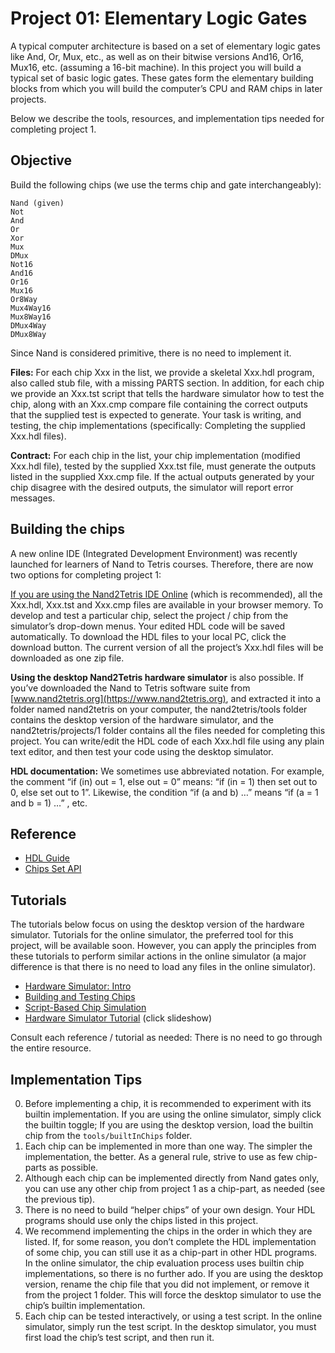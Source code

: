 # Project 01: Elementary Logic Gates

A typical computer architecture is based on a set of elementary logic gates like And, Or, Mux, etc.,
as well as on their bitwise versions And16, Or16, Mux16, etc. (assuming a 16-bit machine). In this
project you will build a typical set of basic logic gates. These gates form the elementary building
blocks from which you will build the computer’s CPU and RAM chips in later projects.

Below we describe the tools, resources, and implementation tips needed for completing project 1.

## Objective

Build the following chips (we use the terms chip and gate interchangeably):

```
Nand (given)
Not
And
Or
Xor
Mux
DMux
Not16
And16
Or16
Mux16
Or8Way
Mux4Way16
Mux8Way16
DMux4Way
DMux8Way
```

Since Nand is considered primitive, there is no need to implement it.

**Files:** For each chip Xxx in the list, we provide a skeletal Xxx.hdl program, also called stub file, with
a missing PARTS section. In addition, for each chip we provide an Xxx.tst script that tells the
hardware simulator how to test the chip, along with an Xxx.cmp compare file containing the
correct outputs that the supplied test is expected to generate. Your task is writing, and testing, the
chip implementations (specifically: Completing the supplied Xxx.hdl files).

**Contract:** For each chip in the list, your chip implementation (modified Xxx.hdl file), tested by the
supplied Xxx.tst file, must generate the outputs listed in the supplied Xxx.cmp file. If the actual
outputs generated by your chip disagree with the desired outputs, the simulator will report error
messages.

## Building the chips

A new online IDE (Integrated Development Environment) was recently launched for learners of
Nand to Tetris courses. Therefore, there are now two options for completing project 1:

[If you are using the Nand2Tetris IDE Online](https://nand2tetris.github.io/web-ide/chip/) (which is recommended),
all the Xxx.hdl, Xxx.tst and Xxx.cmp files are available in your browser memory. To develop and test a
particular chip, select the project / chip from the simulator’s drop-down menus. Your edited HDL code will be saved
automatically. To download the HDL files to your local PC, click the download button. The current
version of all the project’s Xxx.hdl files will be downloaded as one zip file.

**Using the desktop Nand2Tetris hardware simulator** is also possible. If you’ve downloaded the
Nand to Tetris software suite from [www.nand2tetris.org](https://www.nand2tetris.org), and extracted it into a folder named
nand2tetris on your computer, the nand2tetris/tools folder contains the desktop version of the
hardware simulator, and the nand2tetris/projects/1 folder contains all the files needed for
completing this project. You can write/edit the HDL code of each Xxx.hdl file using any plain text
editor, and then test your code using the desktop simulator.

**HDL documentation:** We sometimes use abbreviated notation. For example, the comment
“if (in) out = 1, else out = 0” means: “if (in = 1) then set out to 0, else set out to 1”. Likewise, the
condition “if (a and b) …” means “if (a = 1 and b = 1) …” , etc.

## Reference

- [HDL Guide](/appendix/hdl.md)
- [Chips Set API](/appendix/thcs.md)

## Tutorials

The tutorials below focus on using the desktop version of the hardware simulator. Tutorials for the
online simulator, the preferred tool for this project, will be available soon. However, you can apply
the principles from these tutorials to perform similar actions in the online simulator (a major
difference is that there is no need to load any files in the online simulator).

- [Hardware Simulator: Intro](https://www.youtube.com/watch?v=FW6Z_Xp2v-c)
- [Building and Testing Chips](https://www.youtube.com/watch?v=iSNfqzJUWW4&list=PLYM3zllSC3SVdjWQUfedxssewHRS7EHuA&index=2)
- [Script-Based Chip Simulation](https://www.youtube.com/watch?v=d0X0dMMUt1U)
- [Hardware Simulator Tutorial](https://docs.google.com/presentation/d/15wE9HV0yW9RI90IcQ3wl47BSkU9gdZDr?rtpof=true&authuser=schocken%40gmail.com&usp=drive_fs) (click slideshow)

Consult each reference / tutorial as needed: There is no need to go through the entire resource.

## Implementation Tips

0. Before implementing a chip, it is recommended to experiment with its builtin implementation.
   If you are using the online simulator, simply click the builtin toggle; If you are using the desktop
   version, load the builtin chip from the `tools/builtInChips` folder.
1. Each chip can be implemented in more than one way. The simpler the implementation, the
   better. As a general rule, strive to use as few chip-parts as possible.
2. Although each chip can be implemented directly from Nand gates only, you can use any other
   chip from project 1 as a chip-part, as needed (see the previous tip).
3. There is no need to build “helper chips” of your own design. Your HDL programs should use
   only the chips listed in this project.
4. We recommend implementing the chips in the order in which they are listed. If, for some
   reason, you don’t complete the HDL implementation of some chip, you can still use it as a
   chip-part in other HDL programs. In the online simulator, the chip evaluation process uses
   builtin chip implementations, so there is no further ado. If you are using the desktop version,
   rename the chip file that you did not implement, or remove it from the project 1 folder. This
   will force the desktop simulator to use the chip’s builtin implementation.
5. Each chip can be tested interactively, or using a test script. In the online simulator, simply run
   the test script. In the desktop simulator, you must first load the chip’s test script, and then run
   it.
